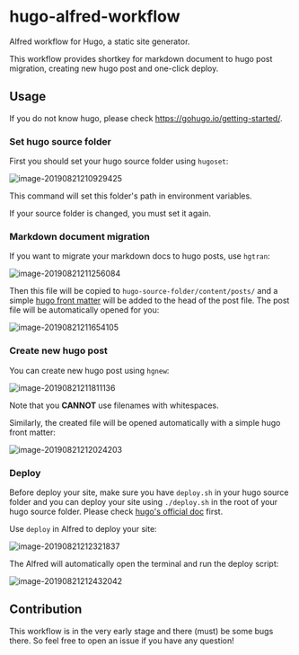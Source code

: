# hugo-alfred-workflow
Alfred workflow for Hugo, a static site generator. 

This workflow provides shortkey for markdown document to hugo post migration, creating new hugo post and one-click deploy.

## Usage

If you do not know hugo, please check https://gohugo.io/getting-started/.

### Set hugo source folder

First you should set your hugo source folder using `hugoset`:

![image-20190821210929425](http://haobo-markdown.oss-cn-zhangjiakou.aliyuncs.com/markdown/2019-08-21-130929.png)

This command will set this folder's path in environment variables. 

If your source folder is changed, you must set it again.

### Markdown document migration

If you want to migrate your markdown docs to hugo posts, use `hgtran`:

![image-20190821211256084](http://haobo-markdown.oss-cn-zhangjiakou.aliyuncs.com/markdown/2019-08-21-131256.png)

Then this file will be copied to `hugo-source-folder/content/posts/` and a simple [hugo front matter](https://gohugo.io/content-management/front-matter/) will be added to the head of the post file. The post file will be automatically opened for you:

![image-20190821211654105](http://haobo-markdown.oss-cn-zhangjiakou.aliyuncs.com/markdown/2019-08-21-131654.png)

### Create new hugo post

You can create new hugo post using `hgnew`:

![image-20190821211811136](http://haobo-markdown.oss-cn-zhangjiakou.aliyuncs.com/markdown/2019-08-21-131811.png)

Note that you **CANNOT** use filenames with whitespaces.

Similarly, the created file will be opened automatically with a simple hugo front matter:

![image-20190821212024203](http://haobo-markdown.oss-cn-zhangjiakou.aliyuncs.com/markdown/2019-08-21-132024.png)

### Deploy

Before deploy your site, make sure you have `deploy.sh` in your hugo source folder and you can deploy your site using `./deploy.sh` in the root of your hugo source folder. Please check [hugo's official doc](https://gohugo.io/hosting-and-deployment/hosting-on-github/) first.

Use `deploy` in Alfred to deploy your site:

![image-20190821212321837](http://haobo-markdown.oss-cn-zhangjiakou.aliyuncs.com/markdown/2019-08-21-132322.png)

The Alfred will automatically open the terminal and run the deploy script:

![image-20190821212432042](http://haobo-markdown.oss-cn-zhangjiakou.aliyuncs.com/markdown/2019-08-21-132432.png)

## Contribution

This workflow is in the very early stage and there (must) be some bugs there. So feel free to open an issue if you have any question!

